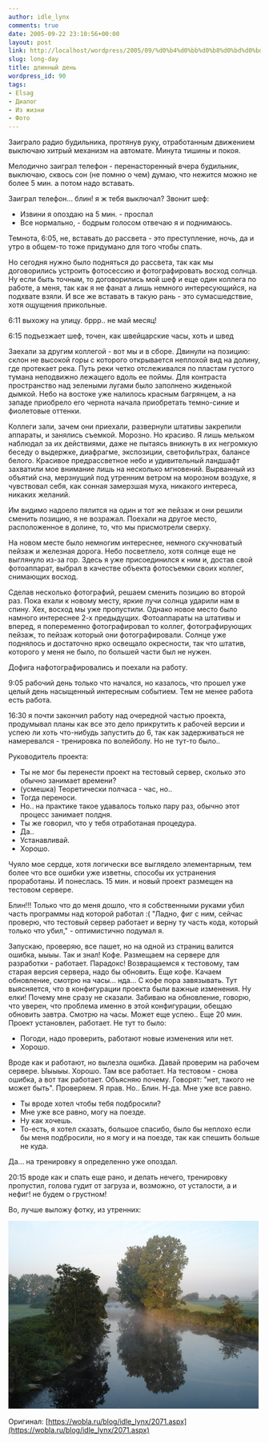 ```yaml
---
author: idle_lynx
comments: true
date: 2005-09-22 23:10:56+00:00
layout: post
link: http://localhost/wordpress/2005/09/%d0%b4%d0%bb%d0%b8%d0%bd%d0%bd%d1%8b%d0%b9-%d0%b4%d0%b5%d0%bd%d1%8c/
slug: long-day
title: длинный день
wordpress_id: 90
tags:
- Elsag
- Диалог
- Из жизни
- Фото
---
```


Заиграло радио будильника, протянув руку, отработанным движением выключаю хитрый механизм на автомате. Минута тишины и покоя.

Мелодично заиграл телефон - перенасторенный вчера будильник, выключаю, сквось сон (не помню о чем) думаю, что нежится можно не более 5 мин. а потом надо вставать.

Заиграл телефон... блин! я ж тебя выключал? Звонит шеф:
- Извини я опоздаю на 5 мин. - проспал
- Все нормально, - бодрым голосом отвечаю я и поднимаюсь.

Темнота, 6:05, не, вставать до рассвета - это преступление, ночь, да и утро в общем-то тоже придумано для того чтобы спать.

Но сегодня нужно было подняться до рассвета, так как мы договорились устроить фотосессию и фотографировать восход солнца. Ну если быть точным, то договорились мой шеф и еще один коллега по работе, а меня, так как я не фанат а лишь немного интересующийся, на подхвате взяли. И все же вставать в такую рань - это сумасшедствие, хотя ощущения прикольные.

6:11 выхожу на улицу. бррр.. не май месяц!

6:15 подъезжает шеф, точен, как швейцарские часы, хоть и швед

Заехали за другим коллегой - вот мы и в сборе. Двинули на позицию: склон не высокой горы с которого открывается неплохой вид на долину, где протекает река. Путь реки четко отслеживался по пластам густого тумана неподвижно лежащего вдоль ее поймы. Для контраста пространство над зелеными лугами было заполнено жиденькой дымкой. Небо на востоке уже налилось красным багрянцем, а на западе приобрело его чернота начала приобретать темно-синие и фиолетовые оттенки.

Коллеги зали, зачем они приехали, развернули штативы закрепили аппараты, и занялись съемкой. Морозно. Но красиво. Я лишь мельком наблюдал за их действиями, даже не пытаясь вникнуть в их негромкую беседу о выдержке, диафрагме, экспозиции, светофильтрах, балансе белого. Красивое предрассветное небо и удивительный ландшафт захватили мое внимание лишь на несколько мгновений. Вырванный из объятий сна, мерзнущий под утренним ветром на морозном воздухе, я чувствовал себя, как сонная замерзшая муха, никакого интереса, никаких желаний.

Им видимо надоело пялится на один и тот же пейзаж и они решили сменить позицию, я не возражал. Поехали на другое место, расположенное в долине, то, что мы присмотрели сверху.

На новом месте было немногим интереснее, немного скучноватый пейзаж и железная дорога. Небо посветлело, хотя солнце еще не выглянуло из-за гор. Здесь я уже присоединился к ним и, достав свой фотоаппарат, выбрал в качестве объекта фотосъемки своих коллег, снимающих восход.

Сделав несколько фотографий, решаем сменить позицию во второй раз. Пока ехали к новому месту, яркие лучи солнца ударили нам в спину. Хех, восход мы уже пропустили. Однако новое место было намного интереснее 2-х предыдущих. Фотоаппараты на штативы и вперед, я попеременно фотографировал то коллег, фотографирующих пейзаж, то пейзаж который они фотографировали. Солнце уже поднялось и достаточно ярко освещало окресности, так что штатив, которого у меня не было, по большей части был не нужен.

Дофига нафотографировались и поехали на работу.

9:05 рабочий день только что начался, но казалось, что прошел уже целый день насыщенный интересным событием. Тем не менее работа есть работа.

16:30 я почти закончил работу над очередной частью проекта, продумывал планы как все это дело прикрутить к рабочей версии и успею ли хоть что-нибудь запустить до 6, так как задерживаться не намеревался - тренировка по волейболу. Но не тут-то было..

Руководитель проекта:
- Ты не мог бы перенести проект на тестовый сервер, сколько это обычно занимает времени?
- (усмешка) Теоретически полчаса - час, но..
- Тогда переноси.
- Но.. на практике такое удавалось только пару раз, обычно этот процесс занимает полдня.
- Ты же говорил, что у тебя отработаная процедура.
- Да..
- Устанавливай.
- Хорошо.

Чуяло мое сердце, хотя логически все выглядело элементарным, тем более что все ошибки уже изветны, способы их устранения проработаны. И понеслась. 15 мин. и новый проект размещен на тестовом сервере.

Блин!!! Только что до меня дошло, что я собственными руками убил часть программы над которой работал :( "Ладно, фиг с ним, сейчас проверю, что тестовый сервер работает и верну ту часть кода, который только что убил," - оптимистично подумал я.

Запускаю, проверяю, все пашет, но на одной из страниц валится ошибка, ыыыы. Так и знал! Кофе. Размещаем на сервере для разработки - работает. Парадокс! Возвращаемся к тестовому, там старая версия сервера, надо бы обновить. Еще кофе. Качаем обновление, смотрю на часы... нда... С кофе пора завязывать. Тут выясняется, что в конфигурации проекта были важные изменения. Ну елки! Почему мне сразу не сказали. Забиваю на обновление, говорю, что уверен, что проблема именно в этой конфигурации, обещаю обновить завтра. Смотрю на часы. Может еще успею.. Еще 20 мин. Проект установлен, работает. Не тут то было:
- Погоди, надо проверить, работают новые изменения или нет.
- Хорошо.

Вроде как и работают, но вылезла ошибка. Давай проверим на рабочем сервере. Ыыыыы. Хорошо. Там все работает. На тестовом - снова ошибка, а вот так работает. Объясняю почему. Говорят: "нет, такого не может быть". Проверяем. Я прав. Но.. Блин. Н-да. Мне уже все равно.

- Ты вроде хотел чтобы тебя подбросили?
- Мне уже все равно, могу на поезде.
- Ну как хочешь.
- То-есть, я хотел сказать, большое спасибо, было бы неплохо если бы меня подбросили, но я могу и на поезде, так как спешить больше не куда.

Да... на тренировку я определенно уже опоздал.

20:15 вроде как и спать еще рано, и делать нечего, тренировку пропустил, голова гудит от загруза и, возможно, от усталости, а и нефиг! не будем о грустном!

Во, лучше выложу фотку, из утренних:

![Soft Sunrise](images/2007/05/fc8f99a7-a0f4-4a31-860a-6e042a0009d7.JPG)

Оригинал: [https://wobla.ru/blog/idle_lynx/2071.aspx](https://wobla.ru/blog/idle_lynx/2071.aspx)
